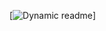 [![Dynamic readme](https://img.shields.io/snyk/vulnerabilities/github/Harshini-24-IT/dynamic_readme)]
